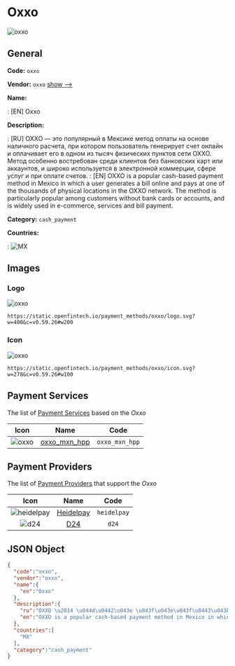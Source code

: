 
# Oxxo 
![oxxo](https://static.openfintech.io/payment_methods/oxxo/logo.svg?w=400&c=v0.59.26#w200)  

## General 
**Code:** `oxxo` 
 
**Vendor:** `oxxo` [show -->](/vendors/oxxo/) 
 
**Name:** 
 
:	[EN] Oxxo 
 
**Description:** 
 
: [RU] OXXO — это популярный в Мексике метод оплаты на основе наличного расчета, при котором пользователь генерирует счет онлайн и оплачивает его в одном из тысяч физических пунктов сети OXXO. Метод особенно востребован среди клиентов без банковских карт или аккаунтов, и широко используется в электронной коммерции, сфере услуг и при оплате счетов. 
: [EN] OXXO is a popular cash-based payment method in Mexico in which a user generates a bill online and pays at one of the thousands of physical locations in the OXXO network. The method is particularly popular among customers without bank cards or accounts, and is widely used in e-commerce, services and bill payment. 
 
**Category:** `cash_payment` 
 
**Countries:** 
 
:	![MX](https://cdnjs.cloudflare.com/ajax/libs/flag-icon-css/3.3.0/flags/4x3/mx.svg#w24)  

## Images 

### Logo 
![oxxo](https://static.openfintech.io/payment_methods/oxxo/logo.svg?w=400&c=v0.59.26#w200)  

```
https://static.openfintech.io/payment_methods/oxxo/logo.svg?w=400&c=v0.59.26#w200
```  

### Icon 
![oxxo](https://static.openfintech.io/payment_methods/oxxo/icon.svg?w=278&c=v0.59.26#w100)  

```
https://static.openfintech.io/payment_methods/oxxo/icon.svg?w=278&c=v0.59.26#w100
```  

## Payment Services 
 
The list of [Payment Services](/payment-services/) based on the _Oxxo_ 

|Icon|Name|Code| 
|:---:|:---:|:---:| 
|![oxxo](https://static.openfintech.io/payment_methods/oxxo/icon.svg?w=278&c=v0.59.26#w100) |[oxxo_mxn_hpp](/payment-services/oxxo_mxn_hpp/)|`oxxo_mxn_hpp`| 
 

## Payment Providers 
 
The list of [Payment Providers](/payment-providers/) that support the _Oxxo_ 

|Icon|Name|Code| 
|:---:|:---:|:---:| 
|![heidelpay](https://static.openfintech.io/payment_providers/heidelpay/icon.png?w=278&c=v0.59.26#w100) |[Heidelpay](/payment-providers/heidelpay/)|`heidelpay`| 
|![d24](https://static.openfintech.io/payment_providers/d24/icon.svg?w=278&c=v0.59.26#w100) |[D24](/payment-providers/d24/)|`d24`| 
 

## JSON Object 

```json
{
  "code":"oxxo",
  "vendor":"oxxo",
  "name":{
    "en":"Oxxo"
  },
  "description":{
    "ru":"OXXO \u2014 \u044d\u0442\u043e \u043f\u043e\u043f\u0443\u043b\u044f\u0440\u043d\u044b\u0439 \u0432 \u041c\u0435\u043a\u0441\u0438\u043a\u0435 \u043c\u0435\u0442\u043e\u0434 \u043e\u043f\u043b\u0430\u0442\u044b \u043d\u0430 \u043e\u0441\u043d\u043e\u0432\u0435 \u043d\u0430\u043b\u0438\u0447\u043d\u043e\u0433\u043e \u0440\u0430\u0441\u0447\u0435\u0442\u0430, \u043f\u0440\u0438 \u043a\u043e\u0442\u043e\u0440\u043e\u043c \u043f\u043e\u043b\u044c\u0437\u043e\u0432\u0430\u0442\u0435\u043b\u044c \u0433\u0435\u043d\u0435\u0440\u0438\u0440\u0443\u0435\u0442 \u0441\u0447\u0435\u0442 \u043e\u043d\u043b\u0430\u0439\u043d \u0438 \u043e\u043f\u043b\u0430\u0447\u0438\u0432\u0430\u0435\u0442 \u0435\u0433\u043e \u0432 \u043e\u0434\u043d\u043e\u043c \u0438\u0437 \u0442\u044b\u0441\u044f\u0447 \u0444\u0438\u0437\u0438\u0447\u0435\u0441\u043a\u0438\u0445 \u043f\u0443\u043d\u043a\u0442\u043e\u0432 \u0441\u0435\u0442\u0438 OXXO. \u041c\u0435\u0442\u043e\u0434 \u043e\u0441\u043e\u0431\u0435\u043d\u043d\u043e \u0432\u043e\u0441\u0442\u0440\u0435\u0431\u043e\u0432\u0430\u043d \u0441\u0440\u0435\u0434\u0438 \u043a\u043b\u0438\u0435\u043d\u0442\u043e\u0432 \u0431\u0435\u0437 \u0431\u0430\u043d\u043a\u043e\u0432\u0441\u043a\u0438\u0445 \u043a\u0430\u0440\u0442 \u0438\u043b\u0438 \u0430\u043a\u043a\u0430\u0443\u043d\u0442\u043e\u0432, \u0438 \u0448\u0438\u0440\u043e\u043a\u043e \u0438\u0441\u043f\u043e\u043b\u044c\u0437\u0443\u0435\u0442\u0441\u044f \u0432 \u044d\u043b\u0435\u043a\u0442\u0440\u043e\u043d\u043d\u043e\u0439 \u043a\u043e\u043c\u043c\u0435\u0440\u0446\u0438\u0438, \u0441\u0444\u0435\u0440\u0435 \u0443\u0441\u043b\u0443\u0433 \u0438 \u043f\u0440\u0438 \u043e\u043f\u043b\u0430\u0442\u0435 \u0441\u0447\u0435\u0442\u043e\u0432.",
    "en":"OXXO is a popular cash-based payment method in Mexico in which a user generates a bill online and pays at one of the thousands of physical locations in the OXXO network. The method is particularly popular among customers without bank cards or accounts, and is widely used in e-commerce, services and bill payment."
  },
  "countries":[
    "MX"
  ],
  "category":"cash_payment"
}
```  
